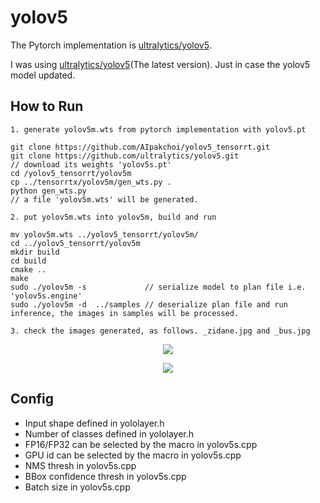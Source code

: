 # yolov5

The Pytorch implementation is [ultralytics/yolov5](https://github.com/ultralytics/yolov5).

I was using [ultralytics/yolov5](https://github.com/ultralytics/yolov5)(The latest version). Just in case the yolov5 model updated.

## How to Run

```
1. generate yolov5m.wts from pytorch implementation with yolov5.pt

git clone https://github.com/AIpakchoi/yolov5_tensorrt.git
git clone https://github.com/ultralytics/yolov5.git
// download its weights 'yolov5s.pt'
cd /yolov5_tensorrt/yolov5m
cp ../tensorrtx/yolov5m/gen_wts.py .
python gen_wts.py
// a file 'yolov5m.wts' will be generated.

2. put yolov5m.wts into yolov5m, build and run

mv yolov5m.wts ../yolov5_tensorrt/yolov5m/
cd ../yolov5_tensorrt/yolov5m
mkdir build
cd build
cmake ..
make
sudo ./yolov5m -s             // serialize model to plan file i.e. 'yolov5s.engine'
sudo ./yolov5m -d  ../samples // deserialize plan file and run inference, the images in samples will be processed.

3. check the images generated, as follows. _zidane.jpg and _bus.jpg
```

<p align="center">
<img src="https://user-images.githubusercontent.com/15235574/78247927-4d9fac00-751e-11ea-8b1b-704a0aeb3fcf.jpg">
</p>

<p align="center">
<img src="https://user-images.githubusercontent.com/15235574/78247970-60b27c00-751e-11ea-88df-41473fed4823.jpg">
</p>

## Config

- Input shape defined in yololayer.h
- Number of classes defined in yololayer.h
- FP16/FP32 can be selected by the macro in yolov5s.cpp
- GPU id can be selected by the macro in yolov5s.cpp
- NMS thresh in yolov5s.cpp
- BBox confidence thresh in yolov5s.cpp
- Batch size in yolov5s.cpp
